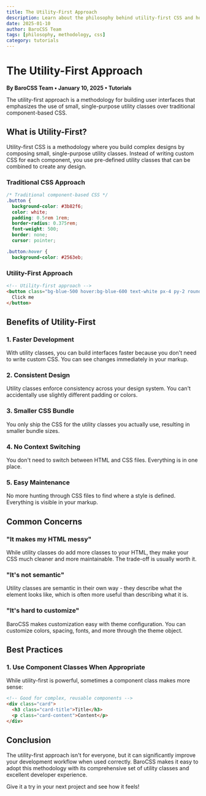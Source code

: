 ```yaml
---
title: The Utility-First Approach
description: Learn about the philosophy behind utility-first CSS and how it can transform your development workflow.
date: 2025-01-10
author: BaroCSS Team
tags: [philosophy, methodology, css]
category: tutorials
---
```


# The Utility-First Approach

**By BaroCSS Team • January 10, 2025 • Tutorials**

The utility-first approach is a methodology for building user interfaces that emphasizes the use of small, single-purpose utility classes over traditional component-based CSS.

## What is Utility-First?

Utility-first CSS is a methodology where you build complex designs by composing small, single-purpose utility classes. Instead of writing custom CSS for each component, you use pre-defined utility classes that can be combined to create any design.

### Traditional CSS Approach

```css
/* Traditional component-based CSS */
.button {
  background-color: #3b82f6;
  color: white;
  padding: 0.5rem 1rem;
  border-radius: 0.375rem;
  font-weight: 500;
  border: none;
  cursor: pointer;

.button:hover {
  background-color: #2563eb;
```

### Utility-First Approach

```html
<!-- Utility-first approach -->
<button class="bg-blue-500 hover:bg-blue-600 text-white px-4 py-2 rounded font-medium border-0 cursor-pointer">
  Click me
</button>
```

## Benefits of Utility-First

### 1. Faster Development

With utility classes, you can build interfaces faster because you don't need to write custom CSS. You can see changes immediately in your markup.

### 2. Consistent Design

Utility classes enforce consistency across your design system. You can't accidentally use slightly different padding or colors.

### 3. Smaller CSS Bundle

You only ship the CSS for the utility classes you actually use, resulting in smaller bundle sizes.

### 4. No Context Switching

You don't need to switch between HTML and CSS files. Everything is in one place.

### 5. Easy Maintenance

No more hunting through CSS files to find where a style is defined. Everything is visible in your markup.

## Common Concerns

### "It makes my HTML messy"

While utility classes do add more classes to your HTML, they make your CSS much cleaner and more maintainable. The trade-off is usually worth it.

### "It's not semantic"

Utility classes are semantic in their own way - they describe what the element looks like, which is often more useful than describing what it is.

### "It's hard to customize"

BaroCSS makes customization easy with theme configuration. You can customize colors, spacing, fonts, and more through the theme object.

## Best Practices

### 1. Use Component Classes When Appropriate

While utility-first is powerful, sometimes a component class makes more sense:

```html
<!-- Good for complex, reusable components -->
<div class="card">
  <h3 class="card-title">Title</h3>
  <p class="card-content">Content</p>
</div>
```

## Conclusion

The utility-first approach isn't for everyone, but it can significantly improve your development workflow when used correctly. BaroCSS makes it easy to adopt this methodology with its comprehensive set of utility classes and excellent developer experience.

Give it a try in your next project and see how it feels!
